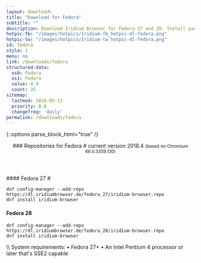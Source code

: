 ```yaml
---
layout: downloads
title: "Download for Fedora"
subtitle: ""
description: Download Iridium Browser for Fedora 27 and 28. Install package from repository using the command line.
hotpic-fb: "/images/hotpics/Iridium-fb_hotpic-dl-fedora.png"
hotpic-tw: "/images/hotpics/Iridium-tw_hotpic-dl-fedora.png"
id: fedora
style: 1
menu: no
link: /downloads/fedora
structured-data:
  os0: Fedora
  os1: Fedora
  value: 4.9
  count: 35
sitemap:
  lastmod: 2018-05-13
  priority: 0.8
  changefreq: 'daily'
permalink: /downloads/fedora
---
```


{::options parse_block_html="true" /}
<div class="dlinux fl-fedora-inverse"></div>
<header>
### Repositories for Fedora #
current version 2018.4     
<small>(based on Chromium 66.0.3359.130)</small>
</header>
<div class="container 75%">
#### Fedora 27 #

	dnf config-manager --add-repo https://dl.iridiumbrowser.de/fedora_27/iridium-browser.repo
	dnf install iridium-browser
     	
#### Fedora 28 #

	dnf config-manager --add-repo https://dl.iridiumbrowser.de/fedora_28/iridium-browser.repo
	dnf install iridium-browser
     
</div>	 
\\
System requirements:   
&#8226; Fedora 27+    
&#8226; An Intel Pentium 4 processor or later that's SSE2 capable
